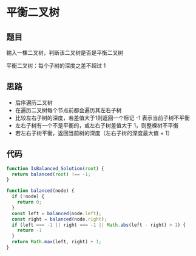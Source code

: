 # 平衡二叉树

## 题目

输入一棵二叉树，判断该二叉树是否是平衡二叉树

平衡二叉树：每个子树的深度之差不超过 1

## 思路

* 后序遍历二叉树
* 在遍历二叉树每个节点前都会遍历其左右子树
* 比较左右子树的深度，若差值大于1则返回一个标记 -1 表示当前子树不平衡
* 左右子树有一个不是平衡的，或左右子树差值大于 1，则整棵树不平衡
* 若左右子树平衡，返回当前树的深度（左右子树的深度最大值 + 1）

## 代码

```javascript
function IsBalanced_Solution(root) {
  return balanced(root) !== -1;
}

function balanced(node) {
  if (!node) {
    return 0;
  }
  const left = balanced(node.left);
  const right = balanced(node.right);
  if (left === -1 || right === -1 || Math.abs(left - right) > 1) {
    return -1
  }
  return Math.max(left, right) + 1;
}
```
